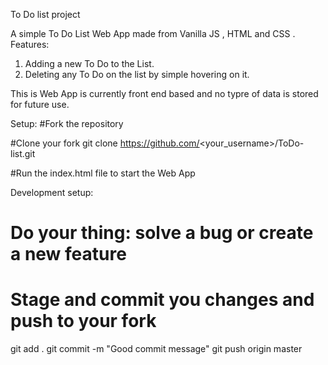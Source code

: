To  Do list project

A simple To Do List Web App made from Vanilla JS , HTML and CSS .
Features:
1. Adding a new To Do to the List.
2. Deleting any To Do on the list by simple hovering on it.

This is Web App is currently front end based and no typre of data is stored for future use.

Setup:
#Fork the repository

#Clone your fork
git clone https://github.com/<your_username>/ToDo-list.git

#Run the index.html file to start the Web App

Development setup:
# Do your thing: solve a bug or create a new feature

# Stage and commit you changes and push to your fork
git add .
git commit -m "Good commit message"
git push origin master
